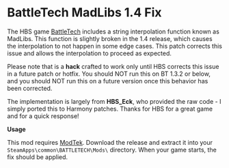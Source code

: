 # BattleTech MadLibs 1.4 Fix
The HBS game [BattleTech](http://www.battletechgame.com/) includes a string interpolation function known as MadLibs. This function is slightly broken in the 1.4 release, which causes the interpolation to not happen in some edge cases. This patch corrects this issue and allows the interpolation to proceed as expected.

Please note that is a **hack** crafted to work only until HBS corrects this issue in a future patch or hotfix. You should NOT run this on BT 1.3.2 or below, and you should NOT run this on a future version once this behavior has been corrected.

The implementation is largely from **HBS_Eck**, who provided the raw code - I simply ported this to Harmony patches. Thanks for HBS for a great game and for a quick response!

**Usage**

This mod requires [ModTek](https://github.com/BattletechModders/ModTek). Download the release and extract it into your `SteamApps\common\BATTLETECH\Mods\` directory.  When your game starts, the fix should be applied.